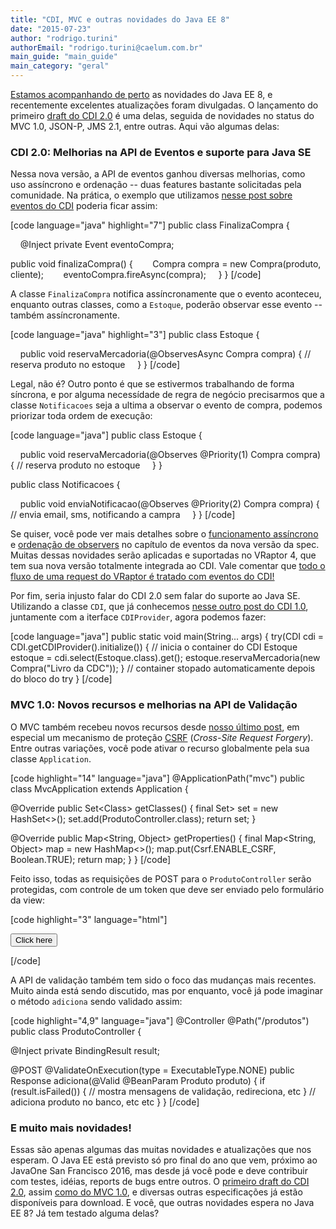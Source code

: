 ```yaml
---
title: "CDI, MVC e outras novidades do Java EE 8"
date: "2015-07-23"
author: "rodrigo.turini"
authorEmail: "rodrigo.turini@caelum.com.br"
main_guide: "main_guide"
main_category: "geral"
---
```


[Estamos acompanhando de perto](https://blog.caelum.com.br/primeiros-passos-do-mvc-1-0/) as novidades do Java EE 8, e recentemente excelentes atualizações foram divulgadas. O lançamento do primeiro [draft do CDI 2.0](http://cdi-spec.org/news/2015/07/03/CDI-2_0-EDR1-released/) é uma delas, seguida de novidades no status do MVC 1.0, JSON-P, JMS 2.1, entre outras. Aqui vão algumas delas:

### CDI 2.0: Melhorias na API de Eventos e suporte para Java SE

Nessa nova versão, a API de eventos ganhou diversas melhorias, como uso assíncrono e ordenação -- duas features bastante solicitadas pela comunidade. Na prática, o exemplo que utilizamos [nesse post sobre eventos do CDI](https://blog.caelum.com.br/diminua-suas-dependencias-com-os-eventos-do-cdi/) poderia ficar assim:

\[code language="java" highlight="7"\] public class FinalizaCompra {

    @Inject private Event<Compra> eventoCompra;

public void finalizaCompra() {        Compra compra = new Compra(produto, cliente);        eventoCompra.fireAsync(compra);     } } \[/code\]

A classe `FinalizaCompra` notifica assíncronamente que o evento aconteceu, enquanto outras classes, como a `Estoque`, poderão observar esse evento -- também assíncronamente.

\[code language="java" highlight="3"\] public class Estoque {

    public void reservaMercadoria(@ObservesAsync Compra compra) { // reserva produto no estoque     } } \[/code\]

Legal, não é? Outro ponto é que se estivermos trabalhando de forma síncrona, e por alguma necessídade de regra de negócio precisarmos que a classe `Notificacoes` seja a ultima a observar o evento de compra, podemos priorizar toda ordem de execução:

\[code language="java"\] public class Estoque {

    public void reservaMercadoria(@Observes @Priority(1) Compra compra) { // reserva produto no estoque     } }

public class Notificacoes {

    public void enviaNotificacao(@Observes @Priority(2) Compra compra) { // envia email, sms, notificando a campra     } } \[/code\]

Se quiser, você pode ver mais detalhes sobre o [funcionamento assíncrono](https://docs.jboss.org/cdi/spec/2.0.EDR1/cdi-spec.html#firing_events_asynchronously) e [ordenação de observers](https://docs.jboss.org/cdi/spec/2.0.EDR1/cdi-spec.html#observer_ordering) no capítulo de eventos da nova versão da spec. Muitas dessas novidades serão aplicadas e suportadas no VRaptor 4, que tem sua nova versão totalmente integrada ao CDI. Vale comentar que [todo o fluxo de uma request do VRaptor é tratado com eventos do CDI!](http://www.vraptor.org/pt/docs/eventos/#trabalhando-com-o-recurso-de-eventos-do-cdi)

Por fim, seria injusto falar do CDI 2.0 sem falar do suporte ao Java SE. Utilizando a classe `CDI`, que já conhecemos [nesse outro post do CDI 1.0](https://blog.caelum.com.br/4-recursos-novos-do-cdi-1-1/), juntamente com a iterface `CDIProvider`, agora podemos fazer:

\[code language="java"\] public static void main(String... args) { try(CDI<Object> cdi = CDI.getCDIProvider().initialize()) { // inicia o container do CDI Estoque estoque = cdi.select(Estoque.class).get(); estoque.reservaMercadoria(new Compra("Livro da CDC")); } // container stopado automaticamente depois do bloco do try } \[/code\]

### MVC 1.0: Novos recursos e melhorias na API de Validação

O MVC também recebeu novos recursos desde [nosso último post](https://blog.caelum.com.br/primeiros-passos-do-mvc-1-0/), em especial um mecanismo de proteção [CSRF](https://pt.wikipedia.org/wiki/Cross-site_request_forgery) (_Cross-Site Request Forgery_). Entre outras variações, você pode ativar o recurso globalmente pela sua classe `Application`.

\[code highlight="14" language="java"\] @ApplicationPath("mvc") public class MvcApplication extends Application {

@Override public Set<Class<?>> getClasses() { final Set<Class<?>> set = new HashSet<>(); set.add(ProdutoController.class); return set; }

@Override public Map<String, Object> getProperties() { final Map<String, Object> map = new HashMap<>(); map.put(Csrf.ENABLE\_CSRF, Boolean.TRUE); return map; } } \[/code\]

Feito isso, todas as requisições de POST para o `ProdutoController` serão protegidas, com controle de um token que deve ser enviado pelo formulário da view:

\[code highlight="3" language="html"\] <form action="/produtos/adiciona" method="post"> <input type="submit" value="Click here"/> <input type="hidden" name="${csrf.name}" value="${csrf.token}"/> </form> \[/code\]

A API de validação também tem sido o foco das mudanças mais recentes. Muito ainda está sendo discutido, mas por enquanto, você já pode imaginar o método `adiciona` sendo validado assim:

\[code highlight="4,9" language="java"\] @Controller @Path("/produtos") public class ProdutoController {

@Inject private BindingResult result;

@POST @ValidateOnExecution(type = ExecutableType.NONE) public Response adiciona(@Valid @BeanParam Produto produto) { if (result.isFailed()) { // mostra mensagens de validação, redireciona, etc } // adiciona produto no banco, etc etc } } \[/code\]

### E muito mais novidades!

Essas são apenas algumas das muitas novidades e atualizações que nos esperam. O Java EE está previsto só pro final do ano que vem, próximo ao JavaOne San Francisco 2016, mas desde já você pode e deve contribuir com testes, idéias, reports de bugs entre outros. O [primeiro draft do CDI 2.0](http://cdi-spec.org/news/2015/07/03/CDI-2_0-EDR1-released/), assim [como do MVC 1.0](https://ozark.java.net/download.html), e diversas outras especificações já estão disponíveis para download. E você, que outras novidades espera no Java EE 8? Já tem testado alguma delas?
